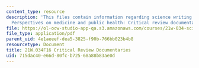 ```yaml
---
content_type: resource
description: 'This files contain information regarding science writing and new media:
  Perspectives on medicine and public health: Critical review documentaries.'
file: https://ol-ocw-studio-app-qa.s3.amazonaws.com/courses/21w-034-science-writing-and-new-media-perspectives-on-medicine-and-public-health-fall-2016/715dac40e66d80fcb72568a88b83ae0d_MIT21W_034F16_CritRevDoc.pdf
file_type: application/pdf
parent_uid: 4e1aeeef-dea5-3825-f90b-766bb023b4b8
resourcetype: Document
title: 21W.034F16 Critical Review Documentaries
uid: 715dac40-e66d-80fc-b725-68a88b83ae0d
---
```

